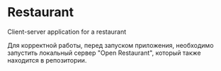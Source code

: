 # Restaurant
Client-server application for a restaurant

Для корректной работы, перед запуском приложения, необходимо запустить локальный сервер "Open Restaurant", который также находится в репозитории.
